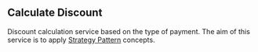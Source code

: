 ## Calculate Discount

Discount calculation service based on the type of payment. The aim of this service is to
apply [Strategy Pattern](https://refactoring.guru/design-patterns/strategy) concepts.